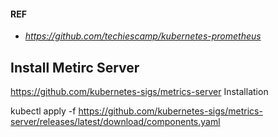 #### REF
- *https://github.com/techiescamp/kubernetes-prometheus*

## Install Metirc Server 
https://github.com/kubernetes-sigs/metrics-server
Installation 

kubectl apply -f https://github.com/kubernetes-sigs/metrics-server/releases/latest/download/components.yaml

